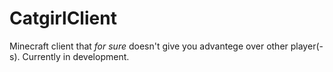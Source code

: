# CatgirlClient

Minecraft client that *for sure* doesn't give you advantege over other player(-s).
Currently in development.
